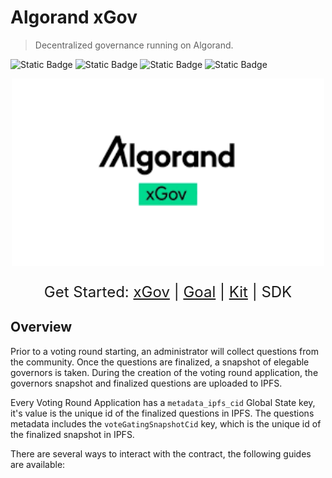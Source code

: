 # Algorand xGov
>Decentralized governance running on Algorand.

![Static Badge](https://img.shields.io/badge/xGovs-4765-blue)
![Static Badge](https://img.shields.io/badge/Application-1158913461-yellow)
![Static Badge](https://img.shields.io/badge/Session-1-green)
![Static Badge](https://img.shields.io/badge/Questions-27-cyan)


<p align="center">
  <img width="500" height="300" src="./assets/xgov.png">
</p>

 <p align="center" style="font-size: x-large">
    Get Started:
    <a href="https://xgov.algorand.foundation">xGov</a> |
    <a href="./packages/xgov-goal/README.md">Goal</a> |
    <a href="">Kit</a> |
    <a>SDK</a>
  </p>

## Overview 

Prior to a voting round starting, an administrator will collect questions from the community. Once the questions are 
finalized, a snapshot of elegable governors is taken. During the creation of the voting round application, the 
governors snapshot and finalized questions are uploaded to IPFS. 

Every Voting Round Application has a `metadata_ipfs_cid` Global State key, it's value is the unique id of the finalized
questions in IPFS. The questions metadata includes the `voteGatingSnapshotCid` key, which is the unique id of the finalized
snapshot in IPFS.

There are several ways to interact with the contract, the following guides are available:

